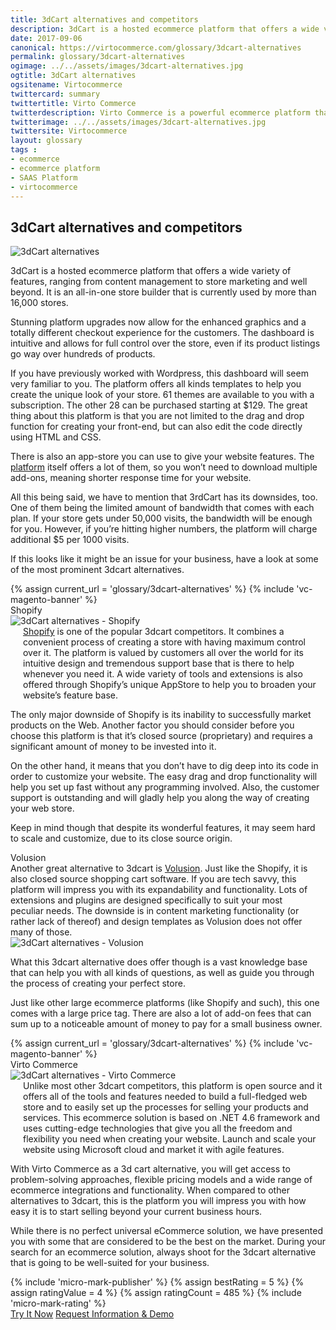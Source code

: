 ```yaml
---
title: 3dCart alternatives and competitors
description: 3dCart is a hosted ecommerce platform that offers a wide variety of features, ranging from content management to store marketing and well beyond, but there are some downsides which might be an issue for your business, so have a look at some of the most prominent 3dcart alternatives and competitors.
date: 2017-09-06
canonical: https://virtocommerce.com/glossary/3dcart-alternatives
permalink: glossary/3dcart-alternatives
ogimage: ../../assets/images/3dcart-alternatives.jpg
ogtitle: 3dCart alternatives
ogsitename: Virtocommerce
twittercard: summary
twittertitle: Virto Commerce
twitterdescription: Virto Commerce is a powerful ecommerce platform that includes everything you need to create an online store and sell online. Try it free with Free Community License
twitterimage: ../../assets/images/3dcart-alternatives.jpg
twittersite: Virtocommerce
layout: glossary
tags :
- ecommerce
- ecommerce platform
- SAAS Platform
- virtocommerce
---
```

<section itemscope itemtype="http://schema.org/Article">
    <meta itemprop="author" content="Virtocommerce">
    <meta itemprop="datePublished" content="2017-09-06">
    <meta itemprop="dateModified" content="2018-02-22">
    <div itemprop="articleBody" class="business-cnt">
        <div itemprop="mainEntityOfPage" class="head __cart">
            <h1 itemprop="headline" class="title">3dCart alternatives and competitors</h1>
        </div>
        <span itemprop="image" itemscope itemtype="https://schema.org/ImageObject">
            <img itemprop="url contentUrl" alt="3dCart alternatives" src="assets/images/3dcart-alternatives.jpg" />
            <meta itemprop="width" content="412">
            <meta itemprop="height" content="336">
        </span>
        <p class="text">
            3dCart is a hosted ecommerce platform that offers a wide variety of features, ranging from content management to store marketing and well beyond. It is an all-in-one store builder that is currently used by more than 16,000 stores.
        </p>
        <p class="text">
            Stunning platform upgrades now allow for the enhanced graphics and a totally different checkout experience for the customers. The dashboard is intuitive and allows for full control over the store, even if its product listings go way over hundreds of products.
        </p>
        <p class="text">
            If you have previously worked with Wordpress, this dashboard will seem very familiar to you. The platform offers all kinds templates to help you create the unique look of your store. 61 themes are available to you with a subscription. The other 28 can be purchased starting at $129. The great thing about this platform is that you are not limited to the drag and drop function for creating your front-end, but can also edit the code directly using HTML and CSS.
        </p>
        <p class="text">
            There is also an app-store you can use to give your website features. The <a href="/b2b-ecommerce-platform">platform</a> itself offers a lot of them, so you won’t need to download multiple add-ons, meaning shorter response time for your website.
        </p>
        <p class="text">
            All this being said, we have to mention that 3rdCart has its downsides, too. One of them being the limited amount of bandwidth that comes with each plan. If your store gets under 50,000 visits, the bandwidth will be enough for you. However, if you’re hitting higher numbers, the platform will charge additional $5 per 1000 visits.
        </p>
        <p class="text">
            If this looks like it might be an issue for your business, have a look at some of the most prominent 3dcart alternatives.
        </p>
        {% assign current_url = 'glossary/3dcart-alternatives' %}
        {% include 'vc-magento-banner' %}
        <div class="section-title">Shopify</div>
        <div class="col-w">
            <div class="col __col-30">
                <img alt="3dCart alternatives - Shopify" src="assets/images/3dcart-alternatives-shopify.jpg" />
            </div>
            <div class="col __col-70 text" style="margin-top: 0; padding-left: 20px;">
                <a href="/glossary/shopify-alternatives"> Shopify</a> is one of the popular 3dcart competitors. It combines a convenient process of creating a store with having maximum control over it.
                The platform is valued by customers all over the world for its intuitive design and tremendous support base that is there to help whenever you need it. A wide variety of tools and extensions is also offered through Shopify’s unique AppStore to help you to broaden your website’s feature base.
            </div>
        </div>
        <p class="text">
            The only major downside of Shopify is its inability to successfully market products on the Web. Another factor you should consider before you choose this platform is that it’s closed source (proprietary) and requires a significant amount of money to be invested into it.
        </p>
        <p class="text">
            On the other hand, it means that you don’t have to dig deep into its code in order to customize your website. The easy drag and drop functionality will help you set up fast without any programming involved. Also, the customer support is outstanding and will gladly help you along the way of creating your web store.
        </p>
        <p class="text">
            Keep in mind though that despite its wonderful features, it may seem hard to scale and customize, due to its close source origin.
        </p>
        <div class="section-title">Volusion </div>
        <div class="col-w">
            <div class="col __col-70 text" style="margin-top: 0; padding-right: 20px;">
                Another great alternative to 3dcart is <a href="https://www.volusion.com/" rel="nofollow">Volusion</a>. Just like the Shopify, it is also closed source shopping cart software. If you are tech savvy, this platform will impress you with its expandability and functionality. Lots of extensions and plugins are designed specifically to suit your most peculiar needs.
                The downside is in content marketing functionality (or rather lack of thereof) and design templates as Volusion does not offer many of those.
            </div>
            <div class="col __col-30">
                <img alt="3dCart alternatives - Volusion" src="assets/images/volusion.jpg" />
            </div>
        </div>
        <p class="text">
            What this 3dcart alternative does offer though is a vast knowledge base that can help you with all kinds of questions, as well as guide you through the process of creating your perfect store.
        </p>
        <p class="text">
            Just like other large ecommerce platforms (like Shopify and such), this one comes with a large price tag. There are also a lot of add-on fees that can sum up to a noticeable amount of money to pay for a small business owner.
        </p>
        {% assign current_url = 'glossary/3dcart-alternatives' %}
        {% include 'vc-magento-banner' %}
        <div class="section-title">Virto Commerce</div>
        <div class="col-w">
            <div class="col __col-30">
                <img alt="3dCart alternatives - Virto Commerce" src="assets/images/virto-commerce-screen.jpg" />
            </div>
            <div class="col __col-70 text" style="margin-top: 0; padding-left: 20px;">
                Unlike most other 3dcart competitors, this platform is open source and it offers all of the tools and features needed to build a full-fledged web store and to easily set up the processes for selling your products and services.
                This ecommerce solution is based on .NET 4.6 framework and uses cutting-edge technologies that give you all the freedom and flexibility you need when creating your website. Launch and scale your website using Microsoft cloud and market it with agile features.
            </div>
        </div>
        <p class="text">
            With Virto Commerce as a 3d cart alternative, you will get access to problem-solving approaches, flexible pricing models and a wide range of ecommerce integrations and functionality. When compared to other alternatives to 3dcart, this is the platform you will impress you with how easy it is to start selling beyond your current business hours.
        </p>
        <p class="text">
            While there is no perfect universal eCommerce solution, we have presented you with some that are considered to be the best on the market. During your search for an ecommerce solution, always shoot for the 3dcart alternative that is going to be well-suited for your business.
        </p>
        {% include 'micro-mark-publisher' %}
        {% assign bestRating = 5 %}
        {% assign ratingValue = 4 %}
        {% assign ratingCount = 485 %}
        {% include 'micro-mark-rating' %}
        <div class="buttons">
            <a class="button fill" href="/try-now">Try It Now</a>
            <a class="button fill" href="/contact-us">Request Information & Demo</a>
        </div>
    </div>
</section>